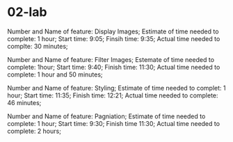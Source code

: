 # 02-lab

Number and Name of feature: Display Images;
Estimate of time needed to complete: 1 hour;
Start time: 9:05;
Finsih time: 9:35;
Actual time needed to complte: 30 minutes;

Number and Name of feature: Filter Images;
Estemate of time needed to complete: 1hour;
Start time: 9:40;
Finish time: 11:30;
Actual time needed to complete: 1 hour and 50 minutes;

Number and Name of feature: Styling;
Estimate of time needed to complet: 1 hour;
Start time: 11:35;
Finish time: 12:21;
Actual time needed to complete: 46 minutes;

Number and Name of feature: Pagniation;
Estimate of time needed to complete: 1 hour;
Start time: 9:30;
Finish time 11:30;
Actual time needed to complete: 2 hours;